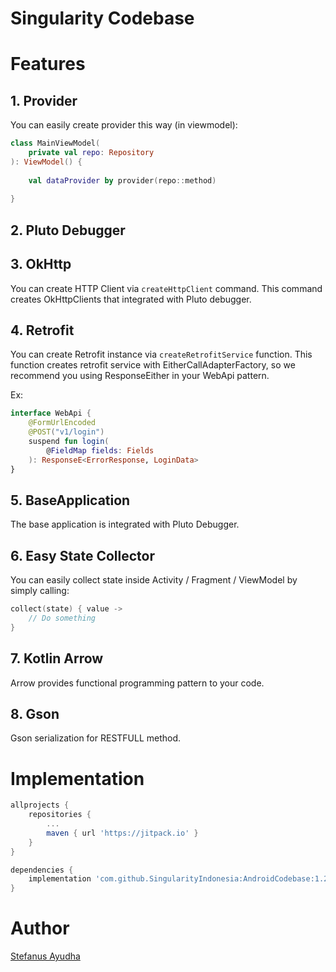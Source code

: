 # Singularity Codebase

# Features
## 1. Provider
You can easily create provider this way (in viewmodel):
```kotlin
class MainViewModel(
    private val repo: Repository
): ViewModel() {
    
    val dataProvider by provider(repo::method)
    
}
```

## 2. Pluto Debugger

## 3. OkHttp
You can create HTTP Client via `createHttpClient` command. This command creates OkHttpClients that integrated with Pluto debugger.

## 4. Retrofit
You can create Retrofit instance via `createRetrofitService` function. This function creates retrofit service with EitherCallAdapterFactory,
so we recommend you using ResponseEither in your WebApi pattern.

Ex:
```kotlin
interface WebApi {
    @FormUrlEncoded
    @POST("v1/login")
    suspend fun login(
        @FieldMap fields: Fields
    ): ResponseE<ErrorResponse, LoginData>
}
```

## 5. BaseApplication 
The base application is integrated with Pluto Debugger.

## 6. Easy State Collector 
You can easily collect state inside Activity / Fragment / ViewModel by simply calling:
```kotlin
collect(state) { value ->
    // Do something
}
```

## 7. Kotlin Arrow
Arrow provides functional programming pattern to your code.

## 8. Gson
Gson serialization for RESTFULL method.



# Implementation
```groovy
allprojects {
    repositories {
        ...
        maven { url 'https://jitpack.io' }
    }
}

dependencies {
    implementation 'com.github.SingularityIndonesia:AndroidCodebase:1.2.0'
}
```

# Author
[Stefanus Ayudha](https://github.com/stefanusayudha)

